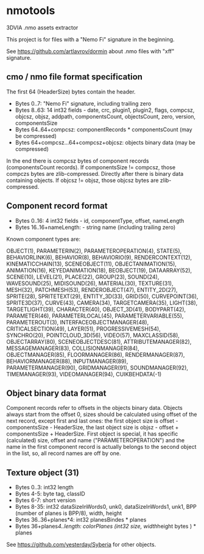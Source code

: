 nmotools
========

3DVIA .nmo assets extractor

This project is for files with a "Nemo Fi" signature in the beginning.

See https://github.com/artlavrov/dormin about .nmo files with "xff" signature.

cmo / nmo file format specification
-----------------------------------

The first 64 (HeaderSize) bytes contain the header.

* Bytes 0..7: "Nemo Fi" signature, including trailing zero
* Bytes 8..63: 14 int32 fields - date, crc, plugin1, plugin2, flags, compcsz, objcsz, objsz, addpath, componentsCount, objectsCount, zero, version, componentsSize
* Bytes 64..64+compcsz: componentRecords * componentsCount (may be compressed)
* Bytes 64+compcsz...64+compcsz+objcsz: objects binary data (may be compressed)

In the end there is compcsz bytes of component records (componentsCount records). If componentsSize != compcsz, those compczs bytes are zlib-compressed.
Directly after there is binary data containing objects. If objcsz != objsz, those objcsz bytes are zlib-compressed.

Component record format
-----------------------

* Bytes 0..16: 4 int32 fields - id, componentType, offset, nameLength
* Bytes 16..16+nameLength: - string name (including trailing zero)

Known component types are:

OBJECT(1), PARAMETERIN(2), PARAMETEROPERATION(4), STATE(5),
BEHAVIORLINK(6), BEHAVIOR(8), BEHAVIORIO(9), RENDERCONTEXT(12),
KINEMATICCHAIN(13), SCENEOBJECT(11), OBJECTANIMATION(15), ANIMATION(16),
KEYEDANIMATION(18), BEOBJECT(19), DATAARRAY(52), SCENE(10), LEVEL(21),
PLACE(22), GROUP(23), SOUND(24), WAVESOUND(25), MIDISOUND(26),
MATERIAL(30), TEXTURE(31), MESH(32), PATCHMESH(53), RENDEROBJECT(47),
ENTITY_2D(27), SPRITE(28), SPRITETEXT(29), ENTITY_3D(33), GRID(50),
CURVEPOINT(36), SPRITE3D(37), CURVE(43), CAMERA(34), TARGETCAMERA(35),
LIGHT(38), TARGETLIGHT(39), CHARACTER(40), OBJECT_3D(41), BODYPART(42),
PARAMETER(46), PARAMETERLOCAL(45), PARAMETERVARIABLE(55), PARAMETEROUT(3),
INTERFACEOBJECTMANAGER(48), CRITICALSECTION(49), LAYER(51), PROGRESSIVEMESH(54),
SYNCHRO(20), POINTCLOUD_3D(56), VIDEO(57), MAXCLASSID(58),
OBJECTARRAY(80), SCENEOBJECTDESC(81), ATTRIBUTEMANAGER(82), MESSAGEMANAGER(83),
COLLISIONMANAGER(84), OBJECTMANAGER(85), FLOORMANAGER(86), RENDERMANAGER(87),
BEHAVIORMANAGER(88), INPUTMANAGER(89), PARAMETERMANAGER(90), GRIDMANAGER(91),
SOUNDMANAGER(92), TIMEMANAGER(93), VIDEOMANAGER(94), CUIKBEHDATA(-1)

Object binary data format
-------------------------
Component records refer to offsets in the objects binary data. Objects always start from the offset 0, sizes should be calculated
using offset of the next record, except first and last ones: the first object size is offset - componentsSize - HeaderSize,
the last object size is objsz - offset + componentsSize + HeaderSize. First object is special, it has specific (calculated) size,
offset and name ("PARAMETEROPERATION") and the name in the first component record is actually belongs to the second object in the list,
so, all record names are off by one.

Texture object (31)
-------------------

* Bytes 0..3: int32 length
* Bytes 4-5: byte tag, classID
* Bytes 6-7: short version
* Bytes 8-35: int32 dataSizeInWords0, unk0, dataSizeInWords1, unk1, BPP (number of planes is BPP/8), width, height
* Bytes 36..36+planes*4: int32 planesBindes * planes
* Bytes 36+planes*4..length: colorPlanes (int32 size, width*height bytes ) * planes

See https://github.com/yesterday/Syberia for other objects.

